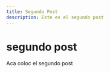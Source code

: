 ```yaml
---
title: Segundo Post
description: Este es el segundo post
---
```

# segundo post
Aca coloc el segundo post